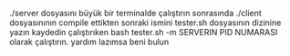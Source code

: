 ./server dosyasını büyük bir terminalde çalıştırın sonrasında ./client dosyasınının compile ettikten sonraki ismini tester.sh dosyasının dizinine yazın kaydedin çalıştırıken
bash tester.sh -m  SERVERIN PID NUMARASI olarak çalıştırın.
yardım lazımsa beni bulun 
